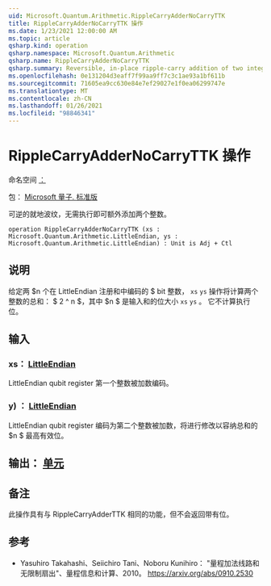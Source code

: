```yaml
---
uid: Microsoft.Quantum.Arithmetic.RippleCarryAdderNoCarryTTK
title: RippleCarryAdderNoCarryTTK 操作
ms.date: 1/23/2021 12:00:00 AM
ms.topic: article
qsharp.kind: operation
qsharp.namespace: Microsoft.Quantum.Arithmetic
qsharp.name: RippleCarryAdderNoCarryTTK
qsharp.summary: Reversible, in-place ripple-carry addition of two integers without carry out.
ms.openlocfilehash: 0e131204d3eaff7f99aa9ff7c3c1ae93a1bf611b
ms.sourcegitcommit: 71605ea9cc630e84e7ef29027e1f0ea06299747e
ms.translationtype: MT
ms.contentlocale: zh-CN
ms.lasthandoff: 01/26/2021
ms.locfileid: "98846341"
---
```

# <a name="ripplecarryaddernocarryttk-operation"></a>RippleCarryAdderNoCarryTTK 操作

命名空间 [：](xref:Microsoft.Quantum.Arithmetic)

包： [Microsoft 量子. 标准版](https://nuget.org/packages/Microsoft.Quantum.Standard)


可逆的就地波纹，无需执行即可额外添加两个整数。

```qsharp
operation RippleCarryAdderNoCarryTTK (xs : Microsoft.Quantum.Arithmetic.LittleEndian, ys : Microsoft.Quantum.Arithmetic.LittleEndian) : Unit is Adj + Ctl
```


## <a name="description"></a>说明

给定两 $n 个在 LittleEndian 注册和中编码的 $ bit 整数， `xs` `ys` 操作将计算两个整数的总和： $ 2 ^ n $，其中 $n $ 是输入和的位大小 `xs` `ys` 。 它不计算执行位。

## <a name="input"></a>输入

### <a name="xs--littleendian"></a>xs： [LittleEndian](xref:Microsoft.Quantum.Arithmetic.LittleEndian)

LittleEndian qubit register 第一个整数被加数编码。


### <a name="ys--littleendian"></a>y) ： [LittleEndian](xref:Microsoft.Quantum.Arithmetic.LittleEndian)

LittleEndian qubit register 编码为第二个整数被加数，将进行修改以容纳总和的 $n $ 最高有效位。



## <a name="output--unit"></a>输出： [单元](xref:microsoft.quantum.lang-ref.unit)



## <a name="remarks"></a>备注

此操作具有与 RippleCarryAdderTTK 相同的功能，但不会返回带有位。

## <a name="references"></a>参考

- Yasuhiro Takahashi、Seiichiro Tani、Noboru Kunihiro： "量程加法线路和无限制扇出"、量程信息和计算、2010。
  https://arxiv.org/abs/0910.2530